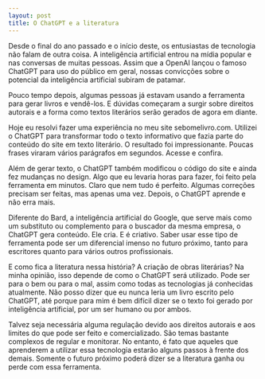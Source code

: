 ```yaml
---
layout: post
title: O ChatGPT e a literatura
---
```


Desde o final do ano passado e o início deste, os entusiastas de tecnologia não falam de outra coisa. A inteligência artificial entrou na mídia popular e nas conversas de muitas pessoas. Assim que a OpenAI lançou o famoso ChatGPT para uso do público em geral, nossas convicções sobre o potencial da inteligência artificial subiram de patamar.

Pouco tempo depois, algumas pessoas já estavam usando a ferramenta para gerar livros e vendê-los. E dúvidas começaram a surgir sobre direitos autorais e a forma como textos literários serão gerados de agora em diante.

Hoje eu resolvi fazer uma experiência no meu site sebomelivro.com. Utilizei o ChatGPT para transformar todo o texto informativo que fazia parte do conteúdo do site em texto literário. O resultado foi impressionante. Poucas frases viraram vários parágrafos em segundos. Acesse e confira.

Além de gerar texto, o ChatGPT também modificou o código do site e ainda fez mudanças no design. Algo que eu levaria horas para fazer, foi feito pela ferramenta em minutos. Claro que nem tudo é perfeito. Algumas correções precisam ser feitas, mas apenas uma vez. Depois, o ChatGPT aprende e não erra mais.

Diferente do Bard, a inteligência artificial do Google, que serve mais como um substituto ou complemento para o buscador da mesma empresa, o ChatGPT gera conteúdo. Ele cria. E é criativo. Saber usar esse tipo de ferramenta pode ser um diferencial imenso no futuro próximo, tanto para escritores quanto para vários outros profissionais.

E como fica a literatura nessa história? A criação de obras literárias? Na minha opinião, isso depende de como o ChatGPT será utilizado. Pode ser para o bem ou para o mal, assim como todas as tecnologias já conhecidas atualmente. Não posso dizer que eu nunca leria um livro escrito pelo ChatGPT, até porque para mim é bem difícil dizer se o texto foi gerado por inteligência artificial, por um ser humano ou por ambos.

Talvez seja necessária alguma regulação devido aos direitos autorais e aos limites do que pode ser feito e comercializado. São temas bastante complexos de regular e monitorar. No entanto, é fato que aqueles que aprenderem a utilizar essa tecnologia estarão alguns passos à frente dos demais. Somente o futuro próximo poderá dizer se a literatura ganha ou perde com essa ferramenta.